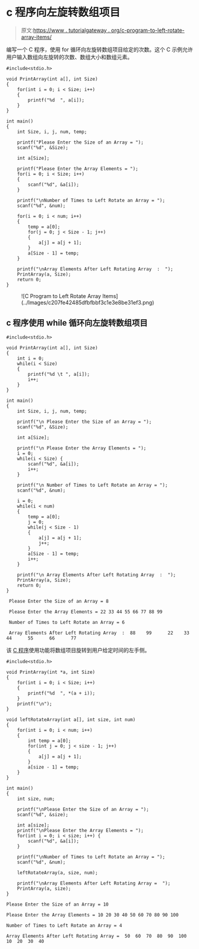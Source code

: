 # c 程序向左旋转数组项目

> 原文:[https://www . tutorialgateway . org/c-program-to-left-rotate-array-items/](https://www.tutorialgateway.org/c-program-to-left-rotate-array-items/)

编写一个 C 程序，使用 for 循环向左旋转数组项目给定的次数。这个 C 示例允许用户输入数组向左旋转的次数、数组大小和数组元素。

```
#include<stdio.h>

void PrintArray(int a[], int Size) 
{		
 	for(int i = 0; i < Size; i++)  	
    {
        printf("%d  ", a[i]);
    }
} 

int main()
{
    int Size, i, j, num, temp;

    printf("Please Enter the Size of an Array = ");
    scanf("%d", &Size);

    int a[Size];

    printf("Please Enter the Array Elements = ");
    for(i = 0; i < Size; i++) 
    {
        scanf("%d", &a[i]);
    }

    printf("\nNumber of Times to Left Rotate an Array = ");
    scanf("%d", &num);

    for(i = 0; i < num; i++) 
    {
        temp = a[0];
        for(j = 0; j < Size - 1; j++)
        {
            a[j] = a[j + 1];
        }
        a[Size - 1] = temp;
    }

    printf("\nArray Elements After Left Rotating Array  :  ");
    PrintArray(a, Size);
    return 0;
}
```

<figure class="wp-block-image size-large">![C Program to Left Rotate Array Items](../Images/c207fe42485dfbfbbf3c1e3e8be31ef3.png)</figure>

## c 程序使用 while 循环向左旋转数组项目

```
#include<stdio.h>

void PrintArray(int a[], int Size) 
{	
    int i = 0;	
 	while(i < Size)  	
    {
        printf("%d \t ", a[i]);
        i++;
    }
} 

int main()
{
    int Size, i, j, num, temp;

    printf("\n Please Enter the Size of an Array = ");
    scanf("%d", &Size);

    int a[Size];

    printf("\n Please Enter the Array Elements = ");
    i = 0;
    while(i < Size) {
        scanf("%d", &a[i]);
        i++;
    }

    printf("\n Number of Times to Left Rotate an Array = ");
    scanf("%d", &num);

    i = 0;
    while(i < num) 
    {
        temp = a[0];
        j = 0; 
        while(j < Size - 1)
        {
            a[j] = a[j + 1];
            j++;
        }
        a[Size - 1] = temp;
        i++;
    }

    printf("\n Array Elements After Left Rotating Array  :  ");
    PrintArray(a, Size);
    return 0;
}
```

```
 Please Enter the Size of an Array = 8

 Please Enter the Array Elements = 22 33 44 55 66 77 88 99

 Number of Times to Left Rotate an Array = 6

 Array Elements After Left Rotating Array  :  88    99      22    33       44      55      66      77
```

该 [C 程序](https://www.tutorialgateway.org/c-programming-examples/)使用功能将数组项目旋转到用户给定时间的左手侧。

```
#include<stdio.h>

void PrintArray(int *a, int Size) 
{		
 	for(int i = 0; i < Size; i++)  	
    {
        printf("%d  ", *(a + i));
    }
    printf("\n");
} 

void leftRotateArray(int a[], int size, int num)
{
    for(int i = 0; i < num; i++) 
    {
        int temp = a[0];
        for(int j = 0; j < size - 1; j++)
        {
            a[j] = a[j + 1];
        }
        a[size - 1] = temp;
    }
}

int main()
{
    int size, num;

    printf("\nPlease Enter the Size of an Array = ");
    scanf("%d", &size);

    int a[size];
    printf("\nPlease Enter the Array Elements = ");
    for(int i = 0; i < size; i++) {
        scanf("%d", &a[i]);
    }

    printf("\nNumber of Times to Left Rotate an Array = ");
    scanf("%d", &num);

    leftRotateArray(a, size, num);

    printf("\nArray Elements After Left Rotating Array =  ");
    PrintArray(a, size);
}
```

```
Please Enter the Size of an Array = 10

Please Enter the Array Elements = 10 20 30 40 50 60 70 80 90 100

Number of Times to Left Rotate an Array = 4

Array Elements After Left Rotating Array =  50  60  70  80  90  100  10  20  30  40 
```